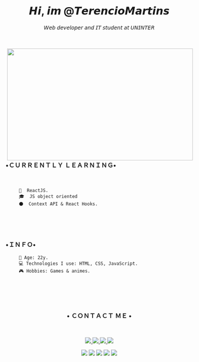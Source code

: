   <h1 align="center"> 𝙃𝙞, 𝙞𝙢 @𝙏𝙚𝙧𝙚𝙣𝙘𝙞𝙤𝙈𝙖𝙧𝙩𝙞𝙣𝙨 </h1>
  <p  align="center">𝘞𝘦𝘣 𝘥𝘦𝘷𝘦𝘭𝘰𝘱𝘦𝘳 𝘢𝘯𝘥 𝘐𝘛 𝘴𝘵𝘶𝘥𝘦𝘯𝘵 𝘢𝘵 𝘜𝘕𝘐𝘕𝘛𝘌𝘙 </p>    
<br> </br>
<img align="right" height="300" width="500" src="https://data.whicdn.com/images/271624292/original.gif">
  
### •ＣＵＲＲＥＮＴＬＹ ＬＥＡＲＮＩＮＧ• <br> </br>
          ⠀⠀⠀
         🧠  ReactJS.
         🎓  JS object oriented
         ⚫  Context API & React Hooks. 
          ⠀⠀⠀          ⠀⠀⠀
<br> </br>

### •ＩＮＦＯ• <br> 

         🖤 Age: 22y.
         💻 Technologies I use: HTML, CSS, JavaScript.
         🎮 Hobbies: Games & animes.
<h1></h1> 
<br></br>

<h3 align="center">  • ＣＯＮＴＡＣＴ ＭＥ • </h1> <br>

<p align="center">
  <a href="https://www.instagram.com/terencio.martins/?hl=pt-br" alt="Instagram" target="_blank">
    <img src="https://img.shields.io/badge/-Instagram-1C1C1C?style=for-the-badge&logo=Instagram&logoColor=e9e9e9&link=https://www.instagram.com/terencio.martins/"/>
  </a>
  
  <a href="https://www.linkedin.com/in/terencio-martins-463b59230/" alt="Linkedin" target="_blank">
    <img src="https://img.shields.io/badge/-Linkedin-1C1C1C?style=for-the-badge&logo=Linkedin&logoColor=e9e9e9&link=https://www.linkedin.com/in/terencio-martins-463b59230/"/>
  </a>
  
  <a href="mailto:zerofirty0@gmail.com" alt="gmail">
    <img src="https://img.shields.io/badge/-gmail-1C1C1C?style=for-the-badge&logo=gmail&logoColor=e9e9e9&link=mailto:zerofirty0@gmail.com"/>
  </a>
         
    
 <a href="https://twitter.com/Therencin" alt="Twitter" target="_blank">
    <img src="https://img.shields.io/badge/Twitter-1C1C1C?style=for-the-badge&logo=twitter&logoColor=e9e9e9&link=https://twitter.com/Therencin"/>
 </a>
<div>
 <p align="center"><img src="https://img.shields.io/badge/adobe%20photoshop%20-%2331A8FF.svg?&style=for-the-badge&logo=adobe%20photoshop&logoColor=white"/> <img    src="https://img.shields.io/badge/html5%20-%23E34F26.svg?&style=for-the-badge&logo=html5&logoColor=white"/> <img src="https://img.shields.io/badge/css3%20-%231572B6.svg?&style=for-the-badge&logo=css3&logoColor=white"/>
 <img src="https://img.shields.io/badge/javascript%20-%23323330.svg?&style=for-the-badge&logo=javascript&logoColor=%23F7DF1E"/> <img src="https://img.shields.io/badge/git%20-%23F05033.svg?&style=for-the-badge&logo=git&logoColor=white"/>
  <h1></h1> 

